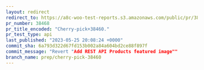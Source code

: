 ```yaml
---
layout: redirect
redirect_to: https://a8c-woo-test-reports.s3.amazonaws.com/public/pr/38468/api/index.html
pr_number: 38468
pr_title_encoded: "Cherry-pick+38460."
pr_test_type: api
last_published: "2023-05-25 20:08:24 +0000"
commit_sha: 6a793d322d67fd153b002a84a604bd2ce88f897f
commit_message: "Revert "Add REST API Products featured image""
branch_name: prep/cherry-pick-38460
---
```

